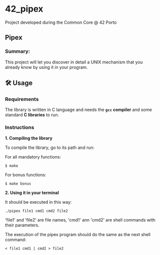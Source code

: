 # 42_pipex
Project developed during the Common Core @ 42 Porto

## Pipex

### Summary:
This project will let you discover in detail a UNIX mechanism that you already know by using it in your program.

## 🛠️ Usage

### Requirements

The library is written in C language and needs the **`gcc` compiler** and some standard **C libraries** to run.

### Instructions

**1. Compiling the library**

To compile the library, go to its path and run:

For all mandatory functions:

```shell
$ make
```

For bonus functions:

```shell
$ make bonus
```

**2. Using it in your terminal**

It should be executed in this way:

```shell
./pipex file1 cmd1 cmd2 file2
```
'file1' and 'file2' are file names, 'cmd1' ann 'cmd2' are shell commands with their parameters.

The execution of the pipex program should do the same as the next shell command:

```shell
< file1 cmd1 | cmd2 > file2
```
